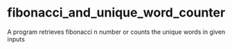 # fibonacci_and_unique_word_counter
A program retrieves fibonacci n number or counts the unique words in given inputs
